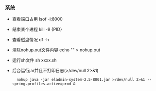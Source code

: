 ### 系统
* 查看端口占用 lsof -i:8000
* 结束某个进程 kill -9 {PID}
* 查看磁盘情况 df -h
* 清除nohup.out文件内容 echo "" > nohup.out
* 运行sh文件 sh xxxx.sh
* 后台运行jar并且不打印日志(>/dev/null 2>&1)

        nohup java -jar eladmin-system-2.5-8001.jar >/dev/null 2>&1 --spring.profiles.active=prod &


